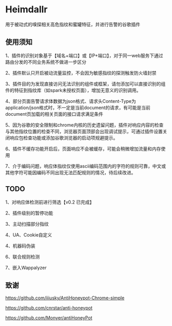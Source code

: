 # Heimdallr

用于被动式的嗅探相关高危指纹和蜜罐特征，并进行告警的谷歌插件

## 使用须知

1、插件的识别对象基于【域名+端口】或【IP+端口】，对于同一web服务下通过路由分发的不同业务系统不做进一步区分

2、插件默认只开启被动流量监控，不会因为敏感指纹的探测触发防火墙封禁

3、插件目的为发现直接访问无法识别的组件或框架，请勿添加可以直接识别的组件的特征到指纹库（如spark未授权页面），增加无意义的识别调用。

4、部分页面告警请求体数据为json格式、请求头Content-Type为application/json格式时，不一定是当前document的请求，有可能是当前document页加载的相关页面的接口请求满足条件

5、因为谷歌的安全限制和chrome内核的历史遗留问题，插件对响应内容的检查与其他指纹位置的检查不同，浏览器页面顶部会出现调试提示，可通过插件设置关闭响应包检查功能或添加谷歌浏览器的启动项规避提示。

6、插件不缓存功能开启后，页面响应不会被缓存，可能会稍微增加流量和内存使用

7、介于编码问题，响应体指纹仅使用ascii编码范围内的字符的规则可靠，中文或其他字符可能因编码不同出现无法匹配规则的情况，待后续改进。

## TODO

1、对响应体检测前进行筛选【v0.2 已完成】

2、插件级别的暂停功能

3、主动扫描部分指纹

4、UA、Cookie自定义

4、机器码伪装

6、联合规则检测

7、嵌入Wappalyzer

## 致谢

https://github.com/iiiusky/AntiHoneypot-Chrome-simple

https://github.com/cnrstar/anti-honeypot

https://github.com/Monyer/antiHoneyPot
